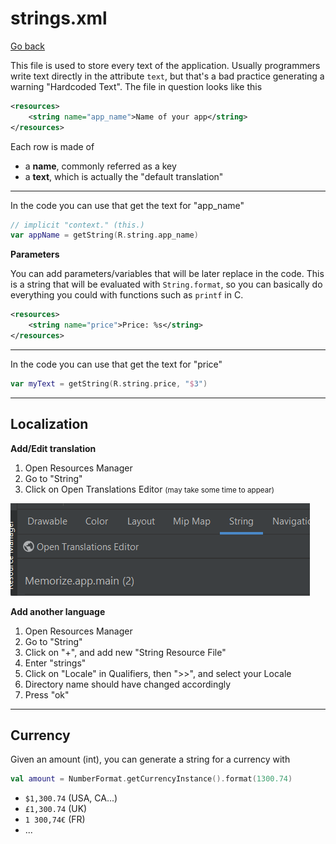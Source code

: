 # strings.xml

[Go back](../index.md#resources)

<div class="row row-cols-md-2 mx-0"><div>

This file is used to store every text of the application. Usually programmers write text directly in the attribute `text`, but that's a bad practice generating a warning "Hardcoded Text". The file in question looks like this

```xml
<resources>
    <string name="app_name">Name of your app</string>
</resources>
```

Each row is made of

* a **name**, commonly referred as a key
* a **text**, which is actually the "default translation"

<hr>

In the code you can use that get the text for "app_name"

```kotlin
// implicit "context." (this.)
var appName = getString(R.string.app_name)
```
</div><div>

**Parameters**

You can add parameters/variables that will be later replace in the code. This is a string that will be evaluated with `String.format`, so you can basically do everything you could with functions such as `printf` in C.

```xml
<resources>
    <string name="price">Price: %s</string>
</resources>
```

<hr>

In the code you can use that get the text for "price"

```kotlin
var myText = getString(R.string.price, "$3")
```
</div></div>

<hr class="sl">

## Localization

<div class="row row-cols-md-2 mx-0"><div>

**Add/Edit translation**

1. Open Resources Manager
2. Go to "String"
3. Click on Open Translations Editor <small>(may take some time to appear)</small>

![Open Translations Editor](../_images/OpenTranslationsEditor.png)

</div><div>

**Add another language**

1. Open Resources Manager
2. Go to "String"
3. Click on "+", and add new "String Resource File"
4. Enter "strings"
5. Click on "Locale" in Qualifiers, then ">>", and select your Locale
6. Directory name should have changed accordingly
7. Press "ok"

</div></div>

<hr class="sr">

## Currency

<div class="row row-cols-md-2 mx-0"><div>

Given an amount (int), you can generate a string for a currency with

```kotlin
val amount = NumberFormat.getCurrencyInstance().format(1300.74)
```
</div><div>

* `$1,300.74` (USA, CA...)
* `£1,300.74` (UK)
* `1 300,74€` (FR)
* ...
</div></div>

